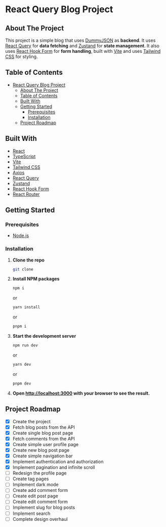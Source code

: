 # React Query Blog Project

## About The Project

This project is a simple blog that uses [DummyJSON](https://dummyjson.com/) as **backend**. It uses [React Query](https://react-query.tanstack.com/) for **data fetching** and [Zustand](https://zustand.surge.sh/) for **state management**. It also uses [React Hook Form](https://react-hook-form.com/) for **form handling**, built with [Vite](https://vitejs.dev/) and uses [Tailwind CSS](https://tailwindcss.com/) for styling.

## Table of Contents

- [React Query Blog Project](#react-query-blog-project)
  - [About The Project](#about-the-project)
  - [Table of Contents](#table-of-contents)
  - [Built With](#built-with)
  - [Getting Started](#getting-started)
    - [Prerequisites](#prerequisites)
    - [Installation](#installation)
  - [Project Roadmap](#project-roadmap)

## Built With

- [React](https://reactjs.org/)
- [TypeScript](https://www.typescriptlang.org/)
- [Vite](https://vitejs.dev/)
- [Tailwind CSS](https://tailwindcss.com/)
- [Axios](https://axios-http.com/)
- [React Query](https://react-query.tanstack.com/)
- [Zustand](https://zustand.surge.sh/)
- [React Hook Form](https://react-hook-form.com/)
- [React Router](https://reactrouter.com/)

## Getting Started

### Prerequisites

- [Node.js](https://nodejs.org/en/)

### Installation

1. **Clone the repo**

    ```sh
    git clone
    ```

2. **Install NPM packages**

    ```sh
    npm i
    ```

    or

    ```sh
    yarn install
    ```

    or

    ```sh
    pnpm i
    ```

3. **Start the development server**

    ```sh
    npm run dev
    ```

    or

    ```sh
    yarn dev
    ```

    or

    ```sh
    pnpm dev
    ```

4. **Open [http://localhost:3000](http://localhost:3000) with your browser to see the result.**

## Project Roadmap

- [x] Create the project
- [x] Fetch blog posts from the API
- [x] Create single blog post page
- [x] Fetch comments from the API
- [x] Create simple user profile page
- [x] Create new blog post page
- [x] Create simple navigation bar
- [x] Implement authentication and authorization
- [x] Implement pagination and infinite scroll
- [ ] Redesign the profile page
- [ ] Create tag pages
- [ ] Implement dark mode
- [ ] Create add comment form
- [ ] Create edit post page
- [ ] Create edit comment form
- [ ] Implement slug for blog posts
- [ ] Implement search
- [ ] Complete design overhaul
